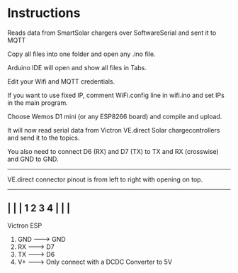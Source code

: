 # Instructions

Reads data from SmartSolar chargers over SoftwareSerial and sent it to MQTT

Copy all files into one folder and open any .ino file. 

Arduino IDE will open and show all files in Tabs.

Edit your Wifi and MQTT credentials.

If you want to use fixed IP, comment WiFi.config line in wifi.ino and set IPs in the main program.

Choose Wemos D1 mini (or any ESP8266 board) and compile and upload.

It will now read serial data from Victron VE.direct Solar chargecontrollers and send it to the topics.

You also need to connect D6 (RX) and D7 (TX) to TX and RX (crosswise) and GND to GND.

-------------------------------------------

VE.direct connector pinout is from left to right with opening on top.

---	---
|	  |
| 1 2 3 4 |
|	  |
-----------

Victron 	ESP

1. GND	--->	GND 
2. RX	--->	D7
3. TX	--->	D6
4. V+	--->	Only connect with a DCDC Converter to 5V